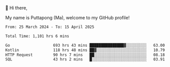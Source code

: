 👋 Hi there,

My name is Puttapong (Ma), welcome to my GitHub profile!

<!--START_SECTION:waka-->

```txt
From: 25 March 2024 - To: 15 April 2025

Total Time: 1,101 hrs 6 mins

Go                   693 hrs 43 mins ███████████████▓░░░░░░░░░   63.00 %
Kotlin               118 hrs 48 mins ██▓░░░░░░░░░░░░░░░░░░░░░░   10.79 %
HTTP Request         90 hrs 7 mins   ██░░░░░░░░░░░░░░░░░░░░░░░   08.18 %
SQL                  43 hrs 2 mins   █░░░░░░░░░░░░░░░░░░░░░░░░   03.91 %
```

<!--END_SECTION:waka-->
